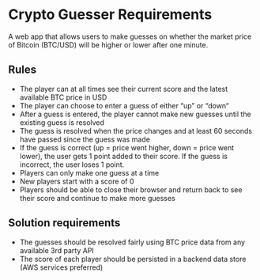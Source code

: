 # Crypto Guesser Requirements

A web app that allows users to make guesses on whether the market price of Bitcoin (BTC/USD) will be higher or lower after one minute.

## Rules

- The player can at all times see their current score and the latest available BTC price in USD
- The player can choose to enter a guess of either “up” or “down“
- After a guess is entered, the player cannot make new guesses until the existing guess is resolved
- The guess is resolved when the price changes and at least 60 seconds have passed since the guess was made
- If the guess is correct (up = price went higher, down = price went lower), the user gets 1 point added to their score. If the guess is incorrect, the user loses 1 point.
- Players can only make one guess at a time
- New players start with a score of 0
- Players should be able to close their browser and return back to see their score and continue to make more guesses

## Solution requirements

- The guesses should be resolved fairly using BTC price data from any available 3rd party API
- The score of each player should be persisted in a backend data store (AWS services preferred)
